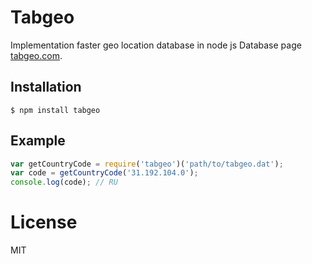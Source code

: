 # Tabgeo

  Implementation faster geo location database in node js
  Database page [tabgeo.com](http://tabgeo.com/).

## Installation

```
$ npm install tabgeo
```

## Example

```js
var getCountryCode = require('tabgeo')('path/to/tabgeo.dat');
var code = getCountryCode('31.192.104.0');
console.log(code); // RU
```

# License

  MIT